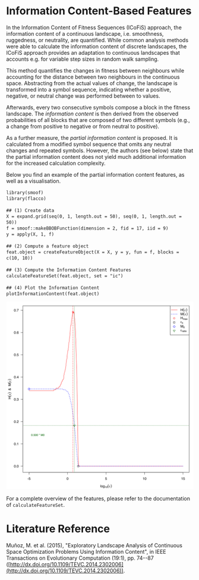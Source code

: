 # Information Content-Based Features

In the Information Content of Fitness Sequences (ICoFiS) approach, the information content of a continuous landscape, i.e. smoothness, ruggedness, or neutrality, are quantified.
While common analysis methods were able to calculate the information content of discrete landscapes, the ICoFiS approach provides an adaptation to continuous landscapes that accounts e.g. for variable step sizes in random walk sampling.

This method quantifies the changes in fitness between neighbours while accounting for the distance between two neighbours in the continuous space. Abstracting from the actual values of change, the landscape is transformed into a symbol sequence, indicating whether a positive, negative, or neutral change was performed between to values.

Afterwards, every two consecutive symbols compose a block in the fitness landscape. The *information content* is then derived from the observed probabilities of all blocks that are composed of two different symbols (e.g., a change from positive to negative or from neutral to positive).

As a further measure, the *partial information content* is proposed. It is calculated from a modified symbol sequence that omits any neutral changes and repeated symbols. However, the authors (see below) state that the partial information content does not yield much additional information for the increased calculation complexity.

Below you find an example of the partial information content features, as well as a visualisation.

```{r}
library(smoof)
library(flacco)

## (1) Create data
X = expand.grid(seq(0, 1, length.out = 50), seq(0, 1, length.out = 50))
f = smoof::makeBBOBFunction(dimension = 2, fid = 17, iid = 9)
y = apply(X, 1, f)

## (2) Compute a feature object
feat.object = createFeatureObject(X = X, y = y, fun = f, blocks = c(10, 10))

## (3) Compute the Information Content Features
calculateFeatureSet(feat.object, set = "ic")

## (4) Plot the Information Content
plotInformationContent(feat.object)
```

![Plot of Information Content](example_info.svg)

For a complete overview of the features, please refer to the documentation of `calculateFeatureSet`.

# Literature Reference
Mu&ntilde;oz, M. et al. (2015), "Exploratory Landscape Analysis of Continuous Space Optimization Problems Using Information Content", in IEEE Transactions on Evolutionary Computation (19:1), pp. 74--87 ([http://dx.doi.org/10.1109/TEVC.2014.2302006](http://dx.doi.org/10.1109/TEVC.2014.2302006)).